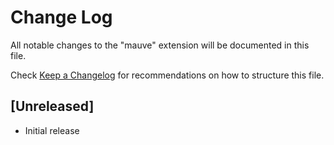 # Change Log

All notable changes to the "mauve" extension will be documented in this file.

Check [Keep a Changelog](http://keepachangelog.com/) for recommendations on how to structure this file.

## [Unreleased]

- Initial release